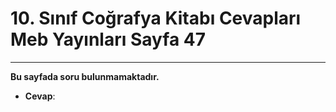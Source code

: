 # 10. Sınıf Coğrafya Kitabı Cevapları Meb Yayınları Sayfa 47

---

**Bu sayfada soru bulunmamaktadır.**

-   **Cevap**:
